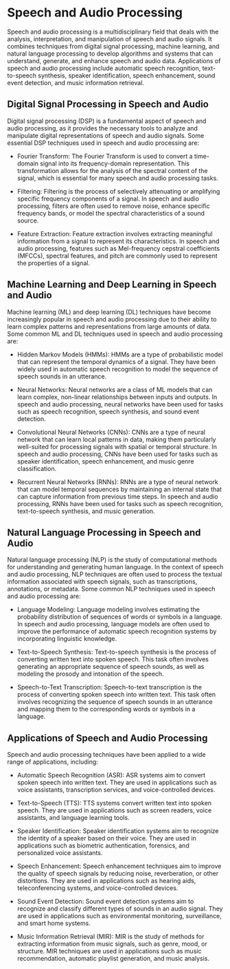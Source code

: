 # Speech and Audio Processing

Speech and audio processing is a multidisciplinary field that deals with the analysis, interpretation, and manipulation of speech and audio signals. It combines techniques from digital signal processing, machine learning, and natural language processing to develop algorithms and systems that can understand, generate, and enhance speech and audio data. Applications of speech and audio processing include automatic speech recognition, text-to-speech synthesis, speaker identification, speech enhancement, sound event detection, and music information retrieval.

## Digital Signal Processing in Speech and Audio

Digital signal processing (DSP) is a fundamental aspect of speech and audio processing, as it provides the necessary tools to analyze and manipulate digital representations of speech and audio signals. Some essential DSP techniques used in speech and audio processing are:

- Fourier Transform: The Fourier Transform is used to convert a time-domain signal into its frequency-domain representation. This transformation allows for the analysis of the spectral content of the signal, which is essential for many speech and audio processing tasks.

- Filtering: Filtering is the process of selectively attenuating or amplifying specific frequency components of a signal. In speech and audio processing, filters are often used to remove noise, enhance specific frequency bands, or model the spectral characteristics of a sound source.

- Feature Extraction: Feature extraction involves extracting meaningful information from a signal to represent its characteristics. In speech and audio processing, features such as Mel-frequency cepstral coefficients (MFCCs), spectral features, and pitch are commonly used to represent the properties of a signal.

## Machine Learning and Deep Learning in Speech and Audio

Machine learning (ML) and deep learning (DL) techniques have become increasingly popular in speech and audio processing due to their ability to learn complex patterns and representations from large amounts of data. Some common ML and DL techniques used in speech and audio processing are:

- Hidden Markov Models (HMMs): HMMs are a type of probabilistic model that can represent the temporal dynamics of a signal. They have been widely used in automatic speech recognition to model the sequence of speech sounds in an utterance.

- Neural Networks: Neural networks are a class of ML models that can learn complex, non-linear relationships between inputs and outputs. In speech and audio processing, neural networks have been used for tasks such as speech recognition, speech synthesis, and sound event detection.

- Convolutional Neural Networks (CNNs): CNNs are a type of neural network that can learn local patterns in data, making them particularly well-suited for processing signals with spatial or temporal structure. In speech and audio processing, CNNs have been used for tasks such as speaker identification, speech enhancement, and music genre classification.

- Recurrent Neural Networks (RNNs): RNNs are a type of neural network that can model temporal sequences by maintaining an internal state that can capture information from previous time steps. In speech and audio processing, RNNs have been used for tasks such as speech recognition, text-to-speech synthesis, and music generation.

## Natural Language Processing in Speech and Audio

Natural language processing (NLP) is the study of computational methods for understanding and generating human language. In the context of speech and audio processing, NLP techniques are often used to process the textual information associated with speech signals, such as transcriptions, annotations, or metadata. Some common NLP techniques used in speech and audio processing are:

- Language Modeling: Language modeling involves estimating the probability distribution of sequences of words or symbols in a language. In speech and audio processing, language models are often used to improve the performance of automatic speech recognition systems by incorporating linguistic knowledge.

- Text-to-Speech Synthesis: Text-to-speech synthesis is the process of converting written text into spoken speech. This task often involves generating an appropriate sequence of speech sounds, as well as modeling the prosody and intonation of the speech.

- Speech-to-Text Transcription: Speech-to-text transcription is the process of converting spoken speech into written text. This task often involves recognizing the sequence of speech sounds in an utterance and mapping them to the corresponding words or symbols in a language.

## Applications of Speech and Audio Processing

Speech and audio processing techniques have been applied to a wide range of applications, including:

- Automatic Speech Recognition (ASR): ASR systems aim to convert spoken speech into written text. They are used in applications such as voice assistants, transcription services, and voice-controlled devices.

- Text-to-Speech (TTS): TTS systems convert written text into spoken speech. They are used in applications such as screen readers, voice assistants, and language learning tools.

- Speaker Identification: Speaker identification systems aim to recognize the identity of a speaker based on their voice. They are used in applications such as biometric authentication, forensics, and personalized voice assistants.

- Speech Enhancement: Speech enhancement techniques aim to improve the quality of speech signals by reducing noise, reverberation, or other distortions. They are used in applications such as hearing aids, teleconferencing systems, and voice-controlled devices.

- Sound Event Detection: Sound event detection systems aim to recognize and classify different types of sounds in an audio signal. They are used in applications such as environmental monitoring, surveillance, and smart home systems.

- Music Information Retrieval (MIR): MIR is the study of methods for extracting information from music signals, such as genre, mood, or structure. MIR techniques are used in applications such as music recommendation, automatic playlist generation, and music analysis.
